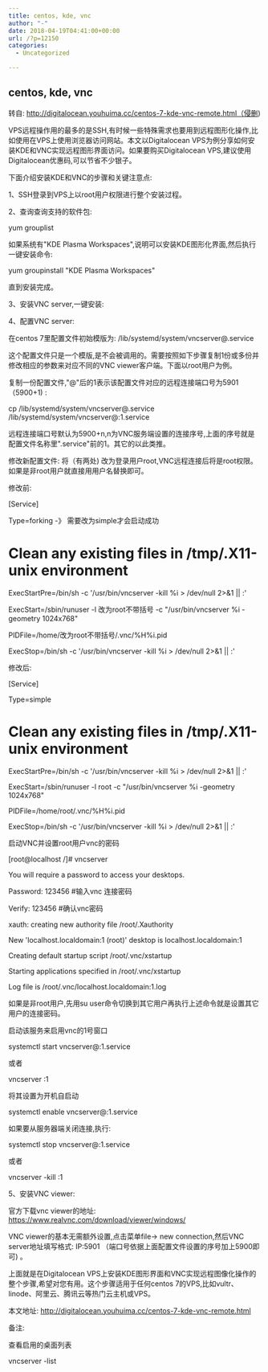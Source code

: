 ```yaml
---
title: centos, kde, vnc
author: "-"
date: 2018-04-19T04:41:00+00:00
url: /?p=12150
categories:
  - Uncategorized

---
```

## centos, kde, vnc
转自: http://digitalocean.youhuima.cc/centos-7-kde-vnc-remote.html（侵删) 

VPS远程操作用的最多的是SSH,有时候一些特殊需求也要用到远程图形化操作,比如使用在VPS上使用浏览器访问网站。本文以Digitalocean VPS为例分享如何安装KDE和VNC实现远程图形界面访问。如果要购买Digitalocean VPS,建议使用Digitalocean优惠码,可以节省不少银子。

下面介绍安装KDE和VNC的步骤和关键注意点: 
  
1、SSH登录到VPS上以root用户权限进行整个安装过程。
  
2、查询查询支持的软件包: 
  
yum grouplist
  
如果系统有"KDE Plasma Workspaces",说明可以安装KDE图形化界面,然后执行一键安装命令: 
  
yum groupinstall "KDE Plasma Workspaces"
  
直到安装完成。

3、安装VNC server,一键安装: 
  

4、配置VNC server: 
  
在centos 7里配置文件初始模版为: /lib/systemd/system/vncserver@.service
  
这个配置文件只是一个模版,是不会被调用的。需要按照如下步骤复制1份或多份并修改相应的参数来对应不同的VNC viewer客户端。下面以root用户为例。

复制一份配置文件,"@"后的1表示该配置文件对应的远程连接端口号为5901（5900+1) : 
  
cp /lib/systemd/system/vncserver@.service /lib/systemd/system/vncserver@:1.service
  
远程连接端口号默认为5900+n,n为VNC服务端设置的连接序号,上面的序号就是配置文件名称里".service"前的1。其它的以此类推。

修改新配置文件: 将（有两处) 改为登录用户root,VNC远程连接后将是root权限。 如果是非root用户就直接用用户名替换即可。
  
修改前: 
  
[Service]
  
Type=forking -》 需要改为simple才会启动成功

# Clean any existing files in /tmp/.X11-unix environment

ExecStartPre=/bin/sh -c '/usr/bin/vncserver -kill %i > /dev/null 2>&1 || :'
  
ExecStart=/sbin/runuser -l 改为root不带括号 -c "/usr/bin/vncserver %i -geometry 1024x768"
  
PIDFile=/home/改为root不带括号/.vnc/%H%i.pid
  
ExecStop=/bin/sh -c '/usr/bin/vncserver -kill %i > /dev/null 2>&1 || :'

修改后: 
  
[Service]
  
Type=simple

# Clean any existing files in /tmp/.X11-unix environment

ExecStartPre=/bin/sh -c '/usr/bin/vncserver -kill %i > /dev/null 2>&1 || :'
  
ExecStart=/sbin/runuser -l root -c "/usr/bin/vncserver %i -geometry 1024x768"
  
PIDFile=/home/root/.vnc/%H%i.pid
  
ExecStop=/bin/sh -c '/usr/bin/vncserver -kill %i > /dev/null 2>&1 || :'

启动VNC并设置root用户vnc的密码
  
[root@localhost /]# vncserver
  
You will require a password to access your desktops.
  
Password: 123456 #输入vnc 连接密码
  
Verify: 123456 #确认vnc密码
  
xauth: creating new authority file /root/.Xauthority
  
New 'localhost.localdomain:1 (root)' desktop is localhost.localdomain:1
  
Creating default startup script /root/.vnc/xstartup
  
Starting applications specified in /root/.vnc/xstartup
  
Log file is /root/.vnc/localhost.localdomain:1.log
  
如果是非root用户,先用su user命令切换到其它用户再执行上述命令就是设置其它用户的连接密码。

启动该服务来启用vnc的1号窗口
  
systemctl start vncserver@:1.service
  
或者
  
vncserver :1

将其设置为开机自启动
  
systemctl enable vncserver@:1.service

如果要从服务器端关闭连接,执行: 
  
systemctl stop vncserver@:1.service
  
或者
  
vncserver -kill :1

5、安装VNC viewer: 
  
官方下载vnc viewer的地址: https://www.realvnc.com/download/viewer/windows/

VNC viewer的基本无需额外设置,点击菜单file-> new connection,然后VNC server地址填写格式: IP:5901 （端口号依据上面配置文件设置的序号加上5900即可) 。

上面就是在Digitalocean VPS上安装KDE图形界面和VNC实现远程图像化操作的整个步骤,希望对您有用。这个步骤适用于任何centos 7的VPS,比如vultr、linode、阿里云、腾讯云等热门云主机或VPS。

本文地址: http://digitalocean.youhuima.cc/centos-7-kde-vnc-remote.html

备注: 

查看启用的桌面列表

vncserver -list